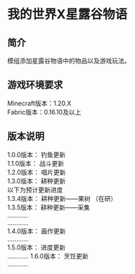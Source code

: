 # 我的世界X星露谷物语
## 简介
模组添加星露谷物语中的物品以及游戏玩法。

## 游戏环境要求
Minecraft版本：1.20.X    
Fabric版本：0.16.10及以上

## 版本说明
1.0.0版本： 钓鱼更新      
1.1.0版本： 战斗更新    
1.2.0版本： 唱片更新   
1.3.0版本： 耕种更新   
以下为预计更新进度   
1.3.4版本： 耕种更新——果树 （在研）  
1.3.5版本： 耕种更新——采集   
............    
............    
1.4.0版本： 画作更新   
............  
1.5.0版本： 进度更新  
............
1.6.0版本： 烹饪更新    
............



